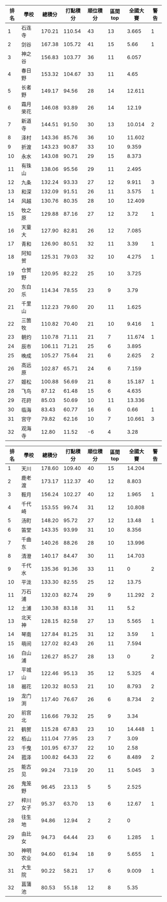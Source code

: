 | 排名 | 學校     | 總積分 | 打點積分 | 順位積分 | 區間top | 全國大賽 | 警告 |
| ---- | -------- | ------ | -------- | -------- | ------- | -------- | ---- |
| 1    | 石连寺   | 170.21 | 110.54   | 43       | 13      | 3.665    | 1    |
| 2    | 剑谷     | 167.38 | 105.72   | 41       | 15      | 5.66     | 1    |
| 3    | 神之谷   | 156.83 | 103.77   | 36       | 11      | 6.057    |
| 4    | 春日野   | 153.32 | 104.67   | 33       | 11      | 4.65     |
| 5    | 长者野   | 149.17 | 94.56    | 28       | 14      | 12.611   |
| 6    | 霜月荣花 | 146.08 | 93.89    | 26       | 14      | 12.19    |
| 7    | 新道寺   | 144.51 | 91.50    | 30       | 13      | 10.014   | 2    |
| 8    | 泽村     | 143.36 | 85.76    | 36       | 10      | 11.602   |
| 9    | 折渡     | 143.23 | 90.87    | 33       | 10      | 9.359    |
| 10   | 永水     | 143.08 | 90.71    | 29       | 15      | 8.373    |
| 11   | 有珠山   | 138.06 | 95.56    | 29       | 11      | 2.495    |
| 12   | 九条     | 132.24 | 93.33    | 27       | 12      | 9.911    | 3    |
| 13   | 和深     | 132.09 | 91.51    | 26       | 11      | 3.575    | 1    |
| 14   | 风越     | 130.76 | 80.35    | 28       | 10      | 12.409   |
| 15   | 牧之原   | 129.88 | 87.16    | 27       | 12      | 3.72     | 1    |
| 16   | 天童大   | 127.90 | 82.81    | 26       | 12      | 7.085    |
| 17   | 青和     | 126.90 | 80.51    | 32       | 11      | 3.39     | 1    |
| 18   | 阿知贺   | 125.31 | 79.03    | 32       | 10      | 4.275    | 1    |
| 19   | 仓贺野   | 120.95 | 82.22    | 25       | 10      | 3.725    |
| 20   | 东白乐   | 114.34 | 78.55    | 23       | 9       | 3.79     |
| 21   | 千里山   | 112.23 | 79.60    | 20       | 11      | 1.625    |
| 22   | 三箇牧   | 110.82 | 70.40    | 21       | 10      | 9.416    | 1    |
| 23   | 朝灼     | 110.78 | 71.11    | 21       | 7       | 11.674   | 1    |
| 24   | 辰市     | 106.11 | 71.21    | 25       | 6       | 3.895    |
| 25   | 晚成     | 105.27 | 75.64    | 21       | 6       | 2.625    | 2    |
| 26   | 高远原   | 102.87 | 65.71    | 24       | 6       | 7.159    |
| 27   | 姬松     | 100.88 | 56.69    | 21       | 8       | 15.187   | 1    |
| 28   | 飞鸟     | 87.12  | 61.48    | 15       | 6       | 4.635    |
| 29   | 花莳     | 85.03  | 50.69    | 10       | 11      | 13.336   |
| 30   | 临海     | 83.43  | 60.77    | 16       | 6       | 0.66     | 1    |
| 31   | 宫守     | 79.82  | 62.16    | 10       | 7       | 10.661   | 3    |
| 32   | 观海寺   | 12.80  | 11.52    | -6       | 4       | 3.28     |

| 排名 | 學校     | 總積分 | 打點積分 | 順位積分 | 區間top | 全國大賽 | 警告 |
| ---- | -------- | ------ | -------- | -------- | ------- | -------- | ---- |
| 1    | 天川     | 178.60 | 109.40   | 40       | 15      | 14.204   |
| 2    | 鹿老渡   | 173.17 | 112.37   | 40       | 12      | 8.803    |
| 3    | 鞍月     | 156.24 | 102.27   | 40       | 12      | 1.965    | 1    |
| 4    | 千代崎   | 153.55 | 99.74    | 31       | 12      | 10.808   |
| 5    | 汤町     | 148.20 | 95.72    | 27       | 12      | 13.48    | 1    |
| 6    | 笛堂     | 143.35 | 93.99    | 31       | 10      | 8.356    |
| 7    | 千曲东   | 140.26 | 88.26    | 28       | 10      | 13.996   |
| 8    | 清澄     | 140.17 | 84.47    | 30       | 11      | 14.703   |
| 9    | 千代水   | 135.36 | 91.36    | 33       | 11      | 0        | 2    |
| 10   | 平泷     | 133.30 | 82.55    | 25       | 12      | 13.75    |
| 11   | 万石浦   | 132.03 | 82.74    | 29       | 9       | 11.292   | 2    |
| 12   | 土浦     | 130.38 | 83.18    | 31       | 11      | 5.2      |
| 13   | 北天神   | 128.15 | 82.58    | 27       | 13      | 5.565    | 1    |
| 14   | 琴南     | 127.84 | 81.25    | 31       | 12      | 3.59     | 1    |
| 15   | 萌间     | 127.02 | 82.43    | 26       | 11      | 7.594    |
| 16   | 白山浦   | 126.27 | 85.27    | 28       | 13      | 0        | 2    |
| 17   | 平城山   | 122.46 | 95.13    | 35       | 12      | 5.325    | 4    |
| 18   | 裾花     | 120.32 | 80.53    | 21       | 10      | 8.793    | 2    |
| 19   | 龙门渕   | 117.40 | 76.67    | 26       | 6       | 8.734    | 2    |
| 20   | 前宫北   | 116.66 | 79.32    | 25       | 9       | 3.34     |
| 21   | 鹤贺     | 115.28 | 67.83    | 23       | 10      | 14.448   | 1    |
| 22   | 栢山     | 111.04 | 77.95    | 23       | 7       | 3.09     |
| 23   | 千曳     | 101.95 | 67.37    | 22       | 10      | 2.58     |
| 24   | 菰泽     | 100.82 | 64.33    | 22       | 6       | 8.489    | 2    |
| 25   | 能古见   | 99.24  | 73.19    | 20       | 11      | 5.045    | 3    |
| 26   | 鬼笼野   | 96.45  | 23.13    | 5        | 5       | 2.525    |
| 27   | 梓川女子 | 95.37  | 63.70    | 13       | 6       | 12.67    | 1    |
| 28   | 往生地   | 94.86  | 12.94    | 2        | 2       | 0        |
| 29   | 由比女   | 94.73  | 64.44    | 23       | 6       | 1.285    | 1    |
| 30   | 神明农业 | 94.60  | 61.94    | 18       | 9       | 5.655    | 1    |
| 31   | 大生院   | 90.22  | 58.21    | 17       | 6       | 9.009    | 1    |
| 32   | 菖蒲池   | 80.53  | 55.18    | 12       | 8       | 5.35     |
